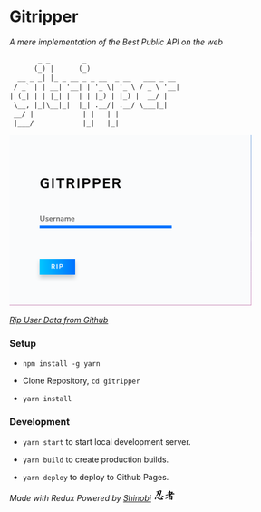 # Gitripper

_A mere implementation of the Best Public API on the web_

```
       _ _        _
      (_) |      (_)
  __ _ _| |_ _ __ _ _ __  _ __   ___ _ __
 / _` | | __| '__| | '_ \| '_ \ / _ \ '__|
| (_| | | |_| |  | | |_) | |_) |  __/ |
 \__, |_|\__|_|  |_| .__/| .__/ \___|_|
 __/ |            | |   | |
 |___/            |_|   |_|
```


<img src='screenshot.png' height='300px' />

[_Rip User Data from Github_](http://gitripper.generaljs.org/#/home)


### Setup

* `npm install -g yarn`

* Clone Repository, `cd gitripper`

* `yarn install`

### Development

* `yarn start` to start local development server.

* `yarn build` to create production builds.

* `yarn deploy` to deploy to Github Pages.


_Made with Redux Powered by [Shinobi](https://github.com/rajatsharma305/shinobi) <img src='inspiration.png' height='20px' />_
